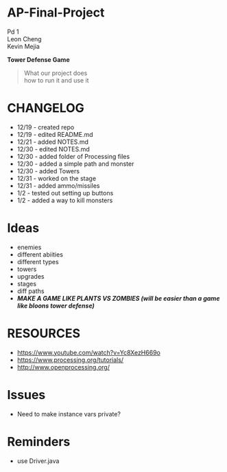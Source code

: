 AP-Final-Project
================
Pd 1  <br />
Leon Cheng  <br />
Kevin Mejia  <br />

**Tower Defense Game**
>What our project does  <br /> 
>how to run it and use it  <br />

CHANGELOG
===========
 - 12/19 - created repo
 - 12/19 - edited README.md
 - 12/21 - added NOTES.md
 - 12/30 - edited NOTES.md
 - 12/30 - added folder of Processing files
 - 12/30 - added a simple path and monster
 - 12/30 - added Towers
 - 12/31 - worked on the stage
 - 12/31 - added ammo/missiles
 - 1/2 - tested out setting up buttons
 - 1/2 - added a way to kill monsters

Ideas
=====
 - enemies
  - different abiities
  - different types 
 - towers
  - upgrades
 - stages
  - diff paths
 - ***MAKE A GAME LIKE PLANTS VS ZOMBIES (will be easier than a game like bloons tower defense)***

RESOURCES
==========
 - https://www.youtube.com/watch?v=Yc8XezH669o
 - https://www.processing.org/tutorials/
 - http://www.openprocessing.org/

Issues
=======
 - Need to make instance vars private?

Reminders
========
 - use Driver.java


